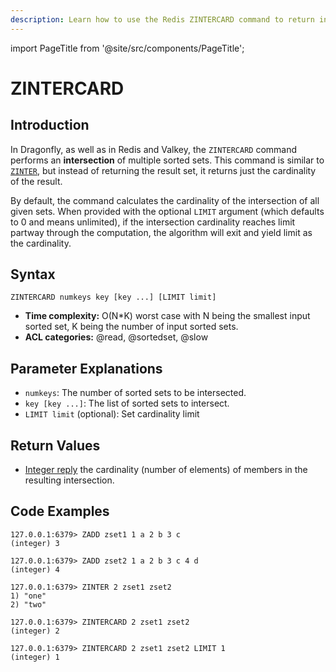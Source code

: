 ```yaml
---
description: Learn how to use the Redis ZINTERCARD command to return intersection cardinality of multiple sorted sets
---
```


import PageTitle from '@site/src/components/PageTitle';

# ZINTERCARD

<PageTitle title="Redis ZINTERCARD Explained" />

## Introduction

In Dragonfly, as well as in Redis and Valkey, the `ZINTERCARD` command performs an **intersection** of multiple sorted sets.
This command is similar to [`ZINTER`](./zinter.md), but instead of returning the result set, it returns just the cardinality of the result.

By default, the command calculates the cardinality of the intersection of all given sets. When provided with the optional `LIMIT` argument (which defaults to 0 and means unlimited), if the intersection cardinality reaches limit partway through the computation, the algorithm will exit and yield limit as the cardinality. 

## Syntax

```shell
ZINTERCARD numkeys key [key ...] [LIMIT limit]
```

- **Time complexity:** O(N*K) worst case with N being the smallest input sorted set, K being the number of input sorted sets.
- **ACL categories:** @read, @sortedset, @slow

## Parameter Explanations

- `numkeys`: The number of sorted sets to be intersected.
- `key [key ...]`: The list of sorted sets to intersect.
- `LIMIT limit` (optional): Set cardinality limit

## Return Values

- [Integer reply](https://redis.io/docs/latest/develop/reference/protocol-spec/#integers) the cardinality (number of elements) of members in the resulting intersection.

## Code Examples

```shell
127.0.0.1:6379> ZADD zset1 1 a 2 b 3 c
(integer) 3

127.0.0.1:6379> ZADD zset2 1 a 2 b 3 c 4 d
(integer) 4

127.0.0.1:6379> ZINTER 2 zset1 zset2
1) "one"
2) "two"

127.0.0.1:6379> ZINTERCARD 2 zset1 zset2
(integer) 2

127.0.0.1:6379> ZINTERCARD 2 zset1 zset2 LIMIT 1
(integer) 1
```